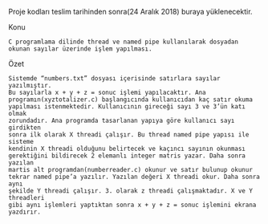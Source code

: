 Proje kodları teslim tarihinden sonra(24 Aralık 2018) buraya yüklenecektir.

Konu

    C programlama dilinde thread ve named pipe kullanılarak dosyadan
    okunan sayılar üzerinde işlem yapılması.

Özet

    Sistemde “numbers.txt” dosyası içerisinde satırlara sayılar yazılmıştır. 
    Bu sayılarla x + y + z = sonuc işlemi yapılacaktır. Ana
    programın(xyztotalizer.c) başlangıcında kullanıcıdan kaç satır okuma
    yapılması istenmektedir. Kullanıcının gireceği sayı 3 ve 3’ün katı olmak
    zorundadır. Ana programda tasarlanan yapıya göre kullanıcı sayı girdikten
    sonra ilk olarak X threadi çalışır. Bu thread named pipe yapısı ile sisteme
    kendinin X threadi olduğunu belirtecek ve kaçıncı sayının okunması
    gerektiğini bildirecek 2 elemanlı integer matris yazar. Daha sonra yazılan
    martis alt programdan(numberreader.c) okunur ve satır bulunup okunur
    tekrar named pipe’a yazılır. Yazılan değeri X threadi okur. Daha sonra aynı
    şekilde Y threadi çalışır. 3. olarak z threadi çalışmaktadır. X ve Y threadleri
    gibi aynı işlemleri yaptıktan sonra x + y + z = sonuc işlemini ekrana
    yazdırır.
